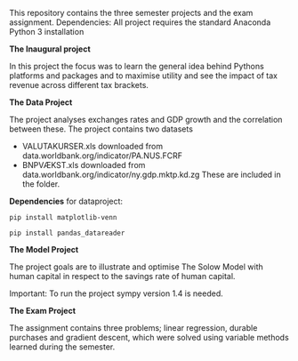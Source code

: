 This repository contains the three semester projects and the exam assignment. 
Dependencies: All project requires the standard Anaconda Python 3 installation

**The Inaugural project** 

In this project the focus was to learn the general idea behind Pythons platforms and packages and to maximise utility and see the impact of tax revenue across different tax brackets. 

**The Data Project**

The project analyses exchanges rates and GDP growth and the correlation between these. The project contains two datasets 
- VALUTAKURSER.xls downloaded from data.worldbank.org/indicator/PA.NUS.FCRF
- BNPVÆKST.xls downloaded from data.worldbank.org/indicator/ny.gdp.mktp.kd.zg
These are included in the folder. 

**Dependencies** for dataproject:

``pip install matplotlib-venn``

``pip install pandas_datareader``

**The Model Project** 

The project goals are to illustrate and optimise The Solow Model with human capital in respect to the savings rate of human capital. 

Important: To run the project sympy version 1.4 is needed. 

**The Exam Project**

The assignment contains three problems; linear regression, durable purchases and gradient descent, which were solved using variable methods learned during the semester.